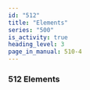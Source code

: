 ```yaml
---
id: "512"
title: "Elements"
series: "500"
is_activity: true
heading_level: 3
page_in_manual: 510-4
---
```


### 512 Elements